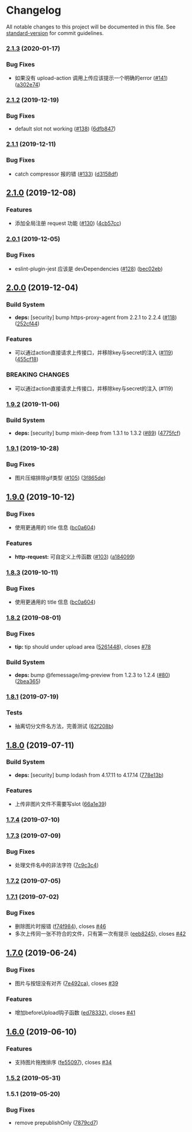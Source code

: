 # Changelog

All notable changes to this project will be documented in this file. See [standard-version](https://github.com/conventional-changelog/standard-version) for commit guidelines.

### [2.1.3](https://github.com/FEMessage/upload-to-ali/compare/v2.1.2...v2.1.3) (2020-01-17)


### Bug Fixes

* 如果没有 upload-action 调用上传应该提示一个明确的error ([#141](https://github.com/FEMessage/upload-to-ali/issues/141)) ([a302e74](https://github.com/FEMessage/upload-to-ali/commit/a302e74))



### [2.1.2](https://github.com/FEMessage/upload-to-ali/compare/v2.1.1...v2.1.2) (2019-12-19)


### Bug Fixes

* default slot not working ([#138](https://github.com/FEMessage/upload-to-ali/issues/138)) ([6dfb847](https://github.com/FEMessage/upload-to-ali/commit/6dfb847))



### [2.1.1](https://github.com/FEMessage/upload-to-ali/compare/v2.1.0...v2.1.1) (2019-12-11)


### Bug Fixes

* catch compressor 报的错 ([#133](https://github.com/FEMessage/upload-to-ali/issues/133)) ([d3158df](https://github.com/FEMessage/upload-to-ali/commit/d3158df))



## [2.1.0](https://github.com/FEMessage/upload-to-ali/compare/v2.0.1...v2.1.0) (2019-12-08)


### Features

* 添加全局注册 request 功能 ([#130](https://github.com/FEMessage/upload-to-ali/issues/130)) ([4cb57cc](https://github.com/FEMessage/upload-to-ali/commit/4cb57cc))



### [2.0.1](https://github.com/FEMessage/upload-to-ali/compare/v2.0.0...v2.0.1) (2019-12-05)


### Bug Fixes

* eslint-plugin-jest 应该是 devDependencies ([#128](https://github.com/FEMessage/upload-to-ali/issues/128)) ([bec02eb](https://github.com/FEMessage/upload-to-ali/commit/bec02eb))



## [2.0.0](https://github.com/FEMessage/upload-to-ali/compare/v1.9.2...v2.0.0) (2019-12-04)


### Build System

* **deps:** [security] bump https-proxy-agent from 2.2.1 to 2.2.4 ([#118](https://github.com/FEMessage/upload-to-ali/issues/118)) ([252cf44](https://github.com/FEMessage/upload-to-ali/commit/252cf44))


### Features

* 可以通过action直接请求上传接口，并移除key与secret的注入 ([#119](https://github.com/FEMessage/upload-to-ali/issues/119)) ([455cf18](https://github.com/FEMessage/upload-to-ali/commit/455cf18))


### BREAKING CHANGES

* 可以通过action直接请求上传接口，并移除key与secret的注入 (#119)



### [1.9.2](https://github.com/FEMessage/upload-to-ali/compare/v1.9.1...v1.9.2) (2019-11-06)


### Build System

* **deps:** [security] bump mixin-deep from 1.3.1 to 1.3.2 ([#89](https://github.com/FEMessage/upload-to-ali/issues/89)) ([4775fcf](https://github.com/FEMessage/upload-to-ali/commit/4775fcf))



### [1.9.1](https://github.com/FEMessage/upload-to-ali/compare/v1.9.0...v1.9.1) (2019-10-28)


### Bug Fixes

* 图片压缩排除gif类型 ([#105](https://github.com/FEMessage/upload-to-ali/issues/105)) ([3f865de](https://github.com/FEMessage/upload-to-ali/commit/3f865de))



## [1.9.0](https://github.com/FEMessage/upload-to-ali/compare/v1.8.3...v1.9.0) (2019-10-12)


### Bug Fixes

* 使用更通用的 title 信息 ([bc0a604](https://github.com/FEMessage/upload-to-ali/commit/bc0a604))


### Features

* **http-request:** 可自定义上传函数 ([#103](https://github.com/FEMessage/upload-to-ali/issues/103)) ([a184099](https://github.com/FEMessage/upload-to-ali/commit/a184099))



### [1.8.3](https://github.com/FEMessage/upload-to-ali/compare/v1.8.2...v1.8.3) (2019-10-11)


### Bug Fixes

* 使用更通用的 title 信息 ([bc0a604](https://github.com/FEMessage/upload-to-ali/commit/bc0a604))



### [1.8.2](https://github.com/FEMessage/upload-to-ali/compare/v1.8.1...v1.8.2) (2019-08-01)


### Bug Fixes

* **tip:** tip should under upload area ([5261448](https://github.com/FEMessage/upload-to-ali/commit/5261448)), closes [#78](https://github.com/FEMessage/upload-to-ali/issues/78)


### Build System

* **deps:** bump @femessage/img-preview from 1.2.3 to 1.2.4 ([#80](https://github.com/FEMessage/upload-to-ali/issues/80)) ([2bea365](https://github.com/FEMessage/upload-to-ali/commit/2bea365))



### [1.8.1](https://github.com/FEMessage/upload-to-ali/compare/v1.8.0...v1.8.1) (2019-07-19)


### Tests

* 抽离切分文件名方法，完善测试 ([62f208b](https://github.com/FEMessage/upload-to-ali/commit/62f208b))



## [1.8.0](https://github.com/FEMessage/upload-to-ali/compare/v1.7.4...v1.8.0) (2019-07-11)


### Build System

* **deps:** [security] bump lodash from 4.17.11 to 4.17.14   ([778e13b](https://github.com/FEMessage/upload-to-ali/commit/778e13b))


### Features

* 上传非图片文件不需要写slot ([66a1e39](https://github.com/FEMessage/upload-to-ali/commit/66a1e39))



### [1.7.4](https://github.com/FEMessage/upload-to-ali/compare/v1.7.3...v1.7.4) (2019-07-10)



### [1.7.3](https://github.com/FEMessage/upload-to-ali/compare/v1.7.2...v1.7.3) (2019-07-09)


### Bug Fixes

* 处理文件名中的非法字符 ([7c9c3c4](https://github.com/FEMessage/upload-to-ali/commit/7c9c3c4))



### [1.7.2](https://github.com/FEMessage/upload-to-ali/compare/v1.7.1...v1.7.2) (2019-07-05)



### [1.7.1](https://github.com/FEMessage/upload-to-ali/compare/v1.7.0...v1.7.1) (2019-07-02)


### Bug Fixes

* 删除图片时报错  ([f74f984](https://github.com/FEMessage/upload-to-ali/commit/f74f984)), closes [#46](https://github.com/FEMessage/upload-to-ali/issues/46)
* 多次上传同一张不符合的文件，只有第一次有提示  ([eeb8245](https://github.com/FEMessage/upload-to-ali/commit/eeb8245)), closes [#42](https://github.com/FEMessage/upload-to-ali/issues/42)



## [1.7.0](https://github.com/FEMessage/upload-to-ali/compare/v1.6.0...v1.7.0) (2019-06-24)


### Bug Fixes

* 图片与按钮没有对齐  ([7e492ca](https://github.com/FEMessage/upload-to-ali/commit/7e492ca)), closes [#39](https://github.com/FEMessage/upload-to-ali/issues/39)


### Features

* 增加beforeUpload钩子函数   ([ed78332](https://github.com/FEMessage/upload-to-ali/commit/ed78332)), closes [#41](https://github.com/FEMessage/upload-to-ali/issues/41)



## [1.6.0](https://github.com/FEMessage/upload-to-ali/compare/v1.5.2...v1.6.0) (2019-06-10)


### Features

* 支持图片拖拽排序  ([fe55097](https://github.com/FEMessage/upload-to-ali/commit/fe55097)), closes [#34](https://github.com/FEMessage/upload-to-ali/issues/34)



### [1.5.2](https://github.com/FEMessage/upload-to-ali/compare/v1.5.1...v1.5.2) (2019-05-31)



### 1.5.1 (2019-05-20)


### Bug Fixes

* remove prepublishOnly ([7879cd7](https://github.com/FEMessage/upload-to-ali/commit/7879cd7))
